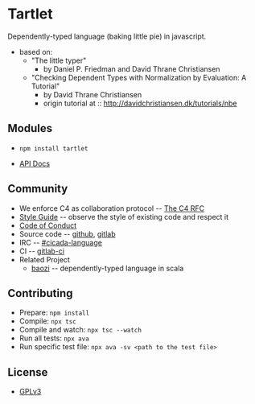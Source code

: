# Tartlet

Dependently-typed language (baking little pie) in javascript.

- based on:
  - "The little typer"
    - by Daniel P. Friedman and David Thrane Christiansen
  - "Checking Dependent Types with Normalization by Evaluation: A Tutorial"
    - by David Thrane Christiansen
    - origin tutorial at :: http://davidchristiansen.dk/tutorials/nbe

## Modules

- `npm install tartlet`

- [API Docs](https://api.tartlet.now.sh)

## Community

- We enforce C4 as collaboration protocol -- [The C4 RFC](https://rfc.zeromq.org/spec:42/C4)
- [Style Guide](STYLE-GUIDE.md) -- observe the style of existing code and respect it
- [Code of Conduct](CODE-OF-CONDUCT.md)
- Source code -- [github](https://github.com/xieyuheng/tartlet), [gitlab](https://gitlab.com/xieyuheng/tartlet)
- IRC -- [#cicada-language](https://kiwiirc.com/nextclient/irc.freenode.net/#cicada-language)
- CI -- [gitlab-ci](https://gitlab.com/xieyuheng/tartlet/pipelines)
- Related Project
  - [baozi](https://github.com/xieyuheng/baozi) -- dependently-typed language in scala

## Contributing

- Prepare: `npm install`
- Compile: `npx tsc`
- Compile and watch: `npx tsc --watch`
- Run all tests: `npx ava`
- Run specific test file: `npx ava -sv <path to the test file>`

## License

- [GPLv3](LICENSE)

